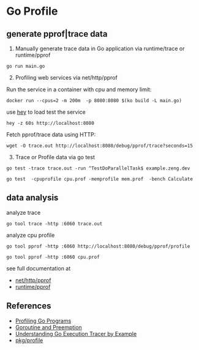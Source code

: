 # Go Profile 

## generate pprof|trace data

1. Manually generate trace data in Go application via runtime/trace or runtime/pprof

```
go run main.go
```

2. Profiling web services via net/http/pprof

Run the service in a container with cpu and memory limit:

```
docker run --cpus=2 -m 200m  -p 8080:8080 $(ko build -L main.go)
```

use [hey](https://github.com/rakyll/hey) to load test the service

```
hey -z 60s http://localhost:8080
```

Fetch pprof/trace data using HTTP:

```
wget -O trace.out http://localhost:8080/debug/pprof/trace?seconds=15
```

3. Trace or Profile data via go test

```
go test -trace trace.out -run ^TestDoParallelTask$ example.zeng.dev
```

```
go test  -cpuprofile cpu.prof -memprofile mem.prof  -bench Calculate
```

## data analysis

analyze trace

```
go tool trace -http :6060 trace.out
```

analyze cpu profile

```
go tool pprof -http :6060 http://localhost:8080/debug/pprof/profile
```

```
go tool pprof -http :6060 cpu.prof
```

see full documentation at
- [net/http/pprof]
- [runtime/pprof]

## References
- [Profiling Go Programs](https://go.dev/blog/pprof)
- [Goroutine and Preemption](https://medium.com/a-journey-with-go/go-goroutine-and-preemption-d6bc2aa2f4b7)
- [Understanding Go Execution Tracer by Example](https://www.sobyte.net/post/2022-03/go-execution-tracer-by-example/)
- [pkg/profile](https://github.com/pkg/profile)

[runtime/pprof]: https://pkg.go.dev/runtime/pprof
[net/http/pprof]: https://pkg.go.dev/net/http/pprof